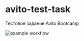 # avito-test-task
Тестовое задание Avito Bootcamp

![example workflow](https://github.com/github/docs/actions/workflows/main.yml/badge.svg)
